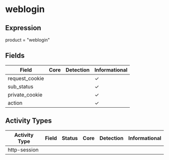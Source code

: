 weblogin
========

Expression
----------

product = "weblogin"

Fields
------

| Field          | Core | Detection | Informational |
| -------------- | ---- | --------- | ------------- |
| request_cookie |      |           | &#10003;      |
| sub_status     |      |           | &#10003;      |
| private_cookie |      |           | &#10003;      |
| action         |      |           | &#10003;      |

Activity Types
--------------

| Activity Type | Field | Status | Core | Detection | Informational |
| ------------- | ----- | ------ | ---- | --------- | ------------- |
| http-session  |       |        |      |           |               |

